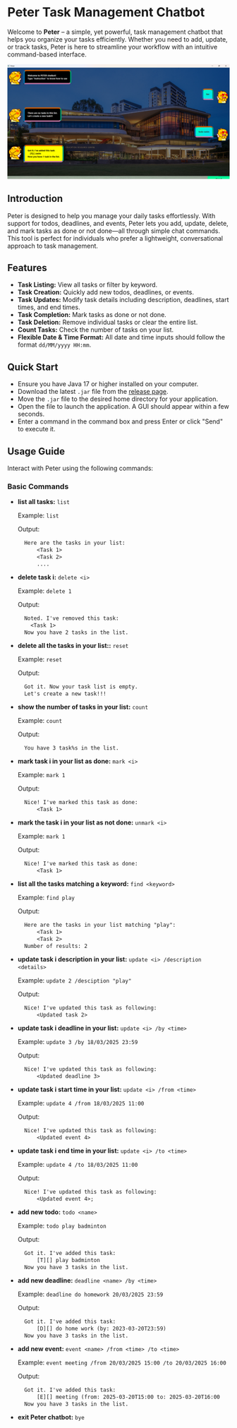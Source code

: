 # Peter Task Management Chatbot

Welcome to **Peter** – a simple, yet powerful, task management chatbot that helps you organize your tasks efficiently. Whether you need to add, update, or track tasks, Peter is here to streamline your workflow with an intuitive command-based interface.

![Product Screenshot](Ui.png)  


## Introduction

Peter is designed to help you manage your daily tasks effortlessly. With support for todos, deadlines, and events, Peter lets you add, update, delete, and mark tasks as done or not done—all through simple chat commands. This tool is perfect for individuals who prefer a lightweight, conversational approach to task management.


## Features

- **Task Listing:** View all tasks or filter by keyword.
- **Task Creation:** Quickly add new todos, deadlines, or events.
- **Task Updates:** Modify task details including description, deadlines, start times, and end times.
- **Task Completion:** Mark tasks as done or not done.
- **Task Deletion:** Remove individual tasks or clear the entire list.
- **Count Tasks:** Check the number of tasks on your list.
- **Flexible Date & Time Format:** All date and time inputs should follow the format `dd/MM/yyyy HH:mm`.


## Quick Start

- Ensure you have Java 17 or higher installed on your computer.
- Download the latest `.jar` file from the [release page](https://github.com/NHT020305/ip/releases).
- Move the `.jar` file to the desired home directory for your application.
- Open the file to launch the application. A GUI should appear within a few seconds.
- Enter a command in the command box and press Enter or click "Send" to execute it.


## Usage Guide

Interact with Peter using the following commands:

### Basic Commands

- **list all tasks:**  `list`
    
    Example: `list`
    
    Output: 
    
        Here are the tasks in your list:
            <Task 1> 
            <Task 2>
            ....

- **delete task i:**  `delete <i>`
    
    Example: `delete 1`
    
    Output:

        Noted. I've removed this task:
          <Task 1>
        Now you have 2 tasks in the list.


- **delete all the tasks in your list::**  `reset`
    
    Example: `reset`
    
    Output:
    
        Got it. Now your task list is empty.
        Let's create a new task!!!


- **show the number of tasks in your list:**  `count`
  
    Example: `count`

    Output:

        You have 3 task%s in the list.


- **mark task i in your list as done:**  `mark <i>`
    
    Example: `mark 1`

    Output:

        Nice! I've marked this task as done:
            <Task 1>


- **mark the task i in your list as not done:**  `unmark <i>`

    Example: `mark 1`

    Output:

        Nice! I've marked this task as done:
            <Task 1>


- **list all the tasks matching a keyword:**  `find <keyword>`

    Example: `find play`

    Output:

        Here are the tasks in your list matching "play":
            <Task 1>
            <Task 2>
        Number of results: 2


- **update task i description in your list:**  `update <i> /description <details>`

    Example: `update 2 /desciption "play"`

    Output:

        Nice! I've updated this task as following:
            <Updated task 2>

- **update task i deadline in your list:**  `update <i> /by <time>`

    Example: `update 3 /by 18/03/2025 23:59`

    Output:

        Nice! I've updated this task as following:
            <Updated deadline 3>


- **update task i start time in your list:**  `update <i> /from <time>`

    Example: `update 4 /from 18/03/2025 11:00`

    Output:

        Nice! I've updated this task as following:
            <Updated event 4>


- **update task i end time in your list:**  `update <i> /to <time>`

    Example: `update 4 /to 18/03/2025 11:00`

    Output:

        Nice! I've updated this task as following:
            <Updated event 4>;

- **add new todo:**  `todo <name>`

    Example: `todo play badminton`

    Output:

        Got it. I've added this task:
            [T][] play badminton
        Now you have 3 tasks in the list.


- **add new deadline:**  `deadline <name> /by <time>`

    Example: `deadline do homework 20/03/2025 23:59`

    Output:

        Got it. I've added this task:
            [D][] do home work (by: 2023-03-20T23:59)
        Now you have 3 tasks in the list.


- **add new event:**  `event <name> /from <time> /to <time>`

    Example: `event meeting /from 20/03/2025 15:00 /to 20/03/2025 16:00`

    Output:

        Got it. I've added this task:
            [E][] meeting (from: 2025-03-20T15:00 to: 2025-03-20T16:00
        Now you have 3 tasks in the list.


- **exit Peter chatbot:**  `bye`
